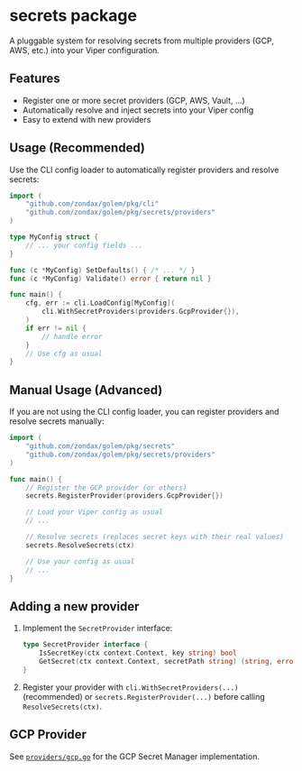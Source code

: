 # secrets package

A pluggable system for resolving secrets from multiple providers (GCP, AWS, etc.) into your Viper configuration.

## Features
- Register one or more secret providers (GCP, AWS, Vault, ...)
- Automatically resolve and inject secrets into your Viper config
- Easy to extend with new providers

## Usage (Recommended)

Use the CLI config loader to automatically register providers and resolve secrets:

```go
import (
    "github.com/zondax/golem/pkg/cli"
    "github.com/zondax/golem/pkg/secrets/providers"
)

type MyConfig struct {
    // ... your config fields ...
}

func (c *MyConfig) SetDefaults() { /* ... */ }
func (c *MyConfig) Validate() error { return nil }

func main() {
    cfg, err := cli.LoadConfig[MyConfig](
        cli.WithSecretProviders(providers.GcpProvider{}),
    )
    if err != nil {
        // handle error
    }
    // Use cfg as usual
}
```

## Manual Usage (Advanced)

If you are not using the CLI config loader, you can register providers and resolve secrets manually:

```go
import (
    "github.com/zondax/golem/pkg/secrets"
    "github.com/zondax/golem/pkg/secrets/providers"
)

func main() {
    // Register the GCP provider (or others)
    secrets.RegisterProvider(providers.GcpProvider{})

    // Load your Viper config as usual
    // ...

    // Resolve secrets (replaces secret keys with their real values)
    secrets.ResolveSecrets(ctx)

    // Use your config as usual
    // ...
}
```

## Adding a new provider

1. Implement the `SecretProvider` interface:
   ```go
   type SecretProvider interface {
       IsSecretKey(ctx context.Context, key string) bool
       GetSecret(ctx context.Context, secretPath string) (string, error)
   }
   ```
2. Register your provider with `cli.WithSecretProviders(...)` (recommended) or `secrets.RegisterProvider(...)` before calling `ResolveSecrets(ctx)`.

## GCP Provider
See [`providers/gcp.go`](./providers/gcp.go) for the GCP Secret Manager implementation.

